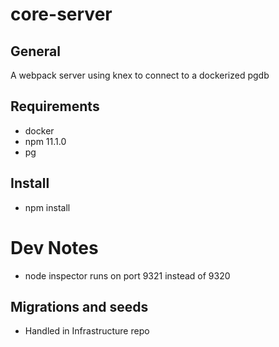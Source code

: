 # core-server

## General
A webpack server using knex to connect to a dockerized pgdb

## Requirements
  - docker
  - npm 11.1.0
  - pg

## Install
  - npm install

# Dev Notes
  - node inspector runs on port 9321 instead of 9320
  
## Migrations and seeds
  - Handled in Infrastructure repo